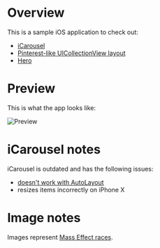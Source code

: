 
# Overview

This is a sample iOS application to check out:

* [iCarousel][icarousel]
* [Pinterest-like UICollectionView layout][layout]
* [Hero][hero]

# Preview

This is what the app looks like:

![Preview][preview]

# iCarousel notes

iCarousel is outdated and has the following issues:

* [doesn't work with AutoLayout][autolayout-issue]
* resizes items incorrectly on iPhone X

# Image notes

Images represent [Mass Effect races][me-races].

[preview]: preview.gif
[hero]: https://github.com/lkzhao/Hero
[icarousel]: https://github.com/nicklockwood/iCarousel
[layout]: https://www.raywenderlich.com/164608/uicollectionview-custom-layout-tutorial-pinterest-2
[autolayout-issue]: https://github.com/nicklockwood/iCarousel/issues/646
[me-races]: http://masseffect.wikia.com/wiki/Races
